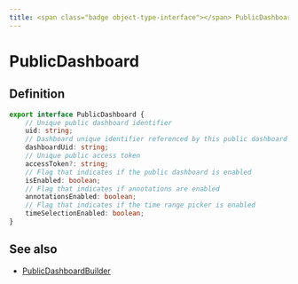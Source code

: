 ```yaml
---
title: <span class="badge object-type-interface"></span> PublicDashboard
---
```

# <span class="badge object-type-interface"></span> PublicDashboard

## Definition

```typescript
export interface PublicDashboard {
	// Unique public dashboard identifier
	uid: string;
	// Dashboard unique identifier referenced by this public dashboard
	dashboardUid: string;
	// Unique public access token
	accessToken?: string;
	// Flag that indicates if the public dashboard is enabled
	isEnabled: boolean;
	// Flag that indicates if annotations are enabled
	annotationsEnabled: boolean;
	// Flag that indicates if the time range picker is enabled
	timeSelectionEnabled: boolean;
}

```
## See also

 * <span class="badge builder"></span> [PublicDashboardBuilder](./builder-PublicDashboardBuilder.md)
